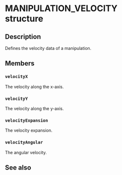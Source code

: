 # MANIPULATION_VELOCITY structure

## Description

Defines the velocity data of a manipulation.

## Members

### `velocityX`

The velocity along the x-axis.

### `velocityY`

The velocity along the y-axis.

### `velocityExpansion`

The velocity expansion.

### `velocityAngular`

The angular velocity.

## See also